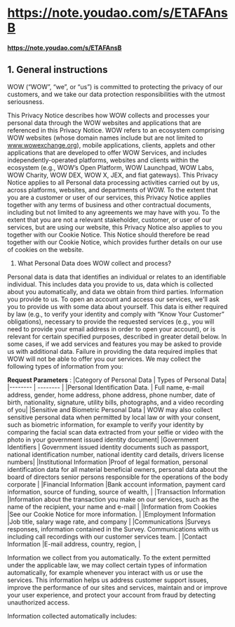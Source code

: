 
# https://note.youdao.com/s/ETAFAnsB
#### https://note.youdao.com/s/ETAFAnsB

## 1. General instructions

WOW (“WOW”, “we”, or “us”) is committed to protecting the privacy of our customers, and we take our data protection responsibilities with the utmost seriousness.

This Privacy Notice describes how WOW collects and processes your personal data through the WOW websites and applications that are referenced in this Privacy Notice. WOW refers to an ecosystem comprising WOW websites (whose domain names include but are not limited to www.wowexchange.org), mobile applications, clients, applets and other applications that are developed to offer WOW Services, and includes independently-operated platforms, websites and clients within the ecosystem (e.g., WOW’s Open Platform, WOW Launchpad, WOW Labs, WOW Charity, WOW DEX, WOW X, JEX, and fiat gateways).
This Privacy Notice applies to all Personal data processing activities carried out by us, across platforms, websites, and departments of WOW.
To the extent that you are a customer or user of our services, this Privacy Notice applies together with any terms of business and other contractual documents, including but not limited to any agreements we may have with you.
To the extent that you are not a relevant stakeholder, customer, or user of our services, but are using our website, this Privacy Notice also applies to you together with our Cookie Notice.
This Notice should therefore be read together with our Cookie Notice, which provides further details on our use of cookies on the website. 

1. What Personal Data does WOW collect and process?

Personal data is data that identifies an individual or relates to an identifiable individual. This includes data you provide to us, data which is collected about you automatically, and data we obtain from third parties.
Information you provide to us. To open an account and access our services, we'll ask you to provide us with some data about yourself. This data is either required by law (e.g., to verify your identity and comply with “Know Your Customer” obligations), necessary to provide the requested services (e.g., you will need to provide your email address in order to open your account), or is relevant for certain specified purposes, described in greater detail below. In some cases, if we add services and features you may be asked to provide us with additional data.
Failure in providing the data required implies that WOW will not be able to offer you our services.
We may collect the following types of information from you:

**Request Parameters** : 
|Category of Personal Data | Types of Personal Data|
|-------- | -------- |
|Personal Identification Data. | Full name, e-mail address, gender, home address, phone address, phone number, date of birth, nationality, signature, utility bills, photographs, and a video recording of you|
|Sensitive and Biometric Personal Data | WOW may also collect sensitive personal data when permitted by local law or with your consent, such as biometric information, for example to verify your identity by comparing the facial scan data extracted from your selfie or video with the photo in your government issued identity document|
|Government Identifiers | Government issued identity documents such as passport, national identification number, national identity card details, drivers license numbers|
|Institutional Information |Proof of legal formation, personal identification data for all material beneficial owners, personal data about the board of directors senior persons responsible for the operations of the body corporate |
|Financial Information |Bank account information, payment card information, source of funding, source of wealth, |
|Transaction Information |Information about the transaction you make on our services, such as the name of the recipient, your name and e-mail |
|Information from Cookies |See our Cookie Notice for more information. |
|Employment Information |Job title, salary wage rate, and company |
|Communications |Surveys responses, information contained in the Survey. Communications with us including call recordings with our customer services team. |
|Contact Information |E-mail address, country, region, |

Information we collect from you automatically. To the extent permitted under the applicable law, we may collect certain types of information automatically, for example whenever you interact with us or use the services. This information helps us address customer support issues, improve the performance of our sites and services, maintain and or improve your user experience, and protect your account from fraud by detecting unauthorized access.

Information collected automatically includes: